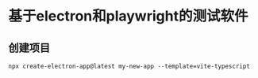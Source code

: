 # 基于electron和playwright的测试软件

## 创建项目
```shell
npx create-electron-app@latest my-new-app --template=vite-typescript
```